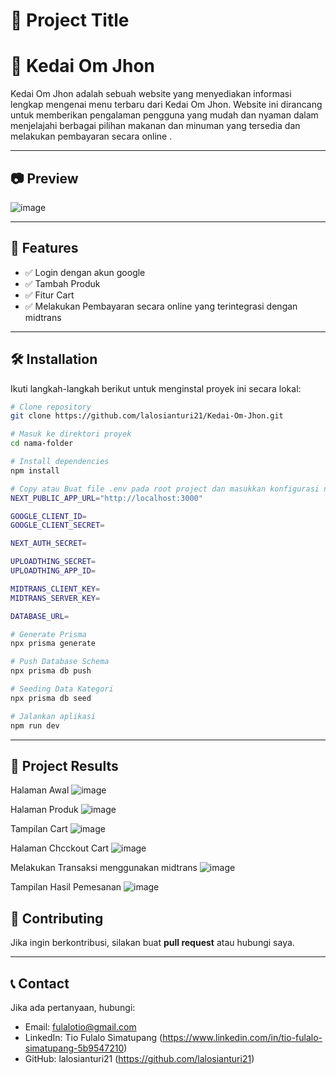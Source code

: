 # 📌 Project Title

# 📌 Kedai Om Jhon

Kedai Om Jhon adalah sebuah website yang menyediakan informasi lengkap mengenai menu terbaru dari Kedai Om Jhon. Website ini dirancang untuk memberikan pengalaman pengguna yang mudah dan nyaman dalam menjelajahi berbagai pilihan makanan dan minuman yang tersedia dan melakukan pembayaran secara online .

---

## 📷 Preview
![image](https://github.com/user-attachments/assets/156502be-72fe-4c8a-80e2-ef758b0af8da)


---

## 🚀 Features
- ✅ Login dengan akun google
- ✅ Tambah Produk
- ✅ Fitur Cart
- ✅ Melakukan Pembayaran secara online yang terintegrasi dengan midtrans 

---

## 🛠 Installation

Ikuti langkah-langkah berikut untuk menginstal proyek ini secara lokal:

```bash
# Clone repository
git clone https://github.com/lalosianturi21/Kedai-Om-Jhon.git

# Masuk ke direktori proyek
cd nama-folder

# Install dependencies
npm install

# Copy atau Buat file .env pada root project dan masukkan konfigurasi nya
NEXT_PUBLIC_APP_URL="http://localhost:3000"

GOOGLE_CLIENT_ID=
GOOGLE_CLIENT_SECRET=

NEXT_AUTH_SECRET=

UPLOADTHING_SECRET=
UPLOADTHING_APP_ID=

MIDTRANS_CLIENT_KEY=
MIDTRANS_SERVER_KEY=

DATABASE_URL=

# Generate Prisma
npx prisma generate

# Push Database Schema
npx prisma db push

# Seeding Data Kategori
npx prisma db seed

# Jalankan aplikasi
npm run dev

```

---


## 🎯 Project Results
Halaman Awal 
![image](https://github.com/user-attachments/assets/8176830c-d2d6-4bc2-a035-755de89bcabb)

Halaman Produk
![image](https://github.com/user-attachments/assets/39794f10-9c14-4cc3-ba5e-6202db1e781a)

Tampilan Cart 
![image](https://github.com/user-attachments/assets/d0dc92e5-e570-4df1-ad7d-e63530fe21e3)

Halaman Chcckout Cart
![image](https://github.com/user-attachments/assets/6aaa4078-0057-414f-868e-c078b1858de2)

Melakukan Transaksi menggunakan midtrans
![image](https://github.com/user-attachments/assets/e3daa46a-cd74-4af8-b116-3443c9872d1a)

Tampilan Hasil Pemesanan 
![image](https://github.com/user-attachments/assets/a637c389-5701-4f10-aa77-5c8e72a5ef8a)



## 🤝 Contributing
Jika ingin berkontribusi, silakan buat **pull request** atau hubungi saya.

---

## 📞 Contact
Jika ada pertanyaan, hubungi:
- Email: fulalotio@gmail.com
- LinkedIn: Tio Fulalo Simatupang (https://www.linkedin.com/in/tio-fulalo-simatupang-5b9547210)
- GitHub: lalosianturi21 (https://github.com/lalosianturi21)

